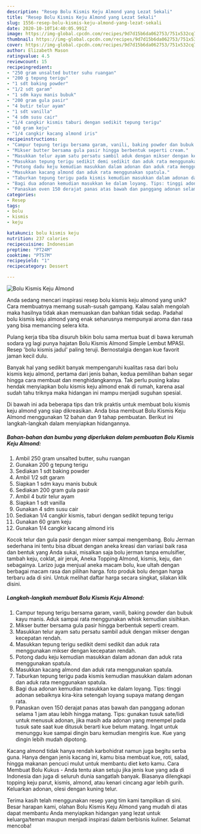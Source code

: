 ```yaml
---
description: "Resep Bolu Kismis Keju Almond yang Lezat Sekali"
title: "Resep Bolu Kismis Keju Almond yang Lezat Sekali"
slug: 1556-resep-bolu-kismis-keju-almond-yang-lezat-sekali
date: 2020-10-10T14:40:05.991Z
image: https://img-global.cpcdn.com/recipes/9d7d15b6da062753/751x532cq70/bolu-kismis-keju-almond-foto-resep-utama.jpg
thumbnail: https://img-global.cpcdn.com/recipes/9d7d15b6da062753/751x532cq70/bolu-kismis-keju-almond-foto-resep-utama.jpg
cover: https://img-global.cpcdn.com/recipes/9d7d15b6da062753/751x532cq70/bolu-kismis-keju-almond-foto-resep-utama.jpg
author: Elizabeth Mason
ratingvalue: 4.5
reviewcount: 15
recipeingredient:
- "250 gram unsalted butter suhu ruangan"
- "200 g tepung terigu"
- "1 sdt baking powder"
- "1/2 sdt garam"
- "1 sdm kayu manis bubuk"
- "200 gram gula pasir"
- "4 butir telur ayam"
- "1 sdt vanilla"
- "4 sdm susu cair"
- "1/4 cangkir kismis taburi dengan sedikit tepung terigu"
- "60 gram keju"
- "1/4 cangkir kacang almond iris"
recipeinstructions:
- "Campur tepung terigu bersama garam, vanili, baking powder dan bubuk kayu manis. Aduk sampai rata menggunakan whisk kemudian sisihkan."
- "Mikser butter bersama gula pasir hingga berbentuk seperti cream."
- "Masukkan telur ayam satu persatu sambil aduk dengan mikser dengan kecepatan rendah."
- "Masukkan tepung terigu sedikit demi sedikit dan aduk rata menggunakan mikser dengan kecepatan rendah."
- "Potong dadu keju kemudian masukkan dalam adonan dan aduk rata menggunakan spatula."
- "Masukkan kacang almond dan aduk rata menggunakan spatula."
- "Taburkan tepung terigu pada kismis kemudian masukkan dalam adonan dan aduk rata menggunakan spatula."
- "Bagi dua adonan kemudian masukkan ke dalam loyang. Tips: tinggi adonan sebaiknya kira-kira setengah loyang supaya matang dengan rata."
- "Panaskan oven 150 derajat panas atas bawah dan panggang adonan selama 1 jam atau lebih hingga matang. Tips: gunakan tusuk sate/lidi untuk menusuk adonan, jika masih ada adonan yang menempel pada tusuk sate saat kue ditusuk berarti kue belum matang. Ingat untuk menunggu kue sampai dingin baru kemudian mengiris kue. Kue yang dingin lebih mudah dipotong."
categories:
- Resep
tags:
- bolu
- kismis
- keju

katakunci: bolu kismis keju 
nutrition: 237 calories
recipecuisine: Indonesian
preptime: "PT24M"
cooktime: "PT57M"
recipeyield: "1"
recipecategory: Dessert

---
```



![Bolu Kismis Keju Almond](https://img-global.cpcdn.com/recipes/9d7d15b6da062753/751x532cq70/bolu-kismis-keju-almond-foto-resep-utama.jpg)

Anda sedang mencari inspirasi resep bolu kismis keju almond yang unik? Cara membuatnya memang susah-susah gampang. Kalau salah mengolah maka hasilnya tidak akan memuaskan dan bahkan tidak sedap. Padahal bolu kismis keju almond yang enak seharusnya mempunyai aroma dan rasa yang bisa memancing selera kita.

Pulang kerja tiba tiba disuruh bikin bolu sama mertua buat di bawa kerumah sodara yg lagi punya hajatan Bolu Kismis Almond Simple Lembut MPASI. Resep &#39;bolu kismis jadul&#39; paling teruji. Bernostalgia dengan kue favorit jaman kecil dulu.

Banyak hal yang sedikit banyak mempengaruhi kualitas rasa dari bolu kismis keju almond, pertama dari jenis bahan, kedua pemilihan bahan segar hingga cara membuat dan menghidangkannya. Tak perlu pusing kalau hendak menyiapkan bolu kismis keju almond enak di rumah, karena asal sudah tahu triknya maka hidangan ini mampu menjadi suguhan spesial.


Di bawah ini ada beberapa tips dan trik praktis untuk membuat bolu kismis keju almond yang siap dikreasikan. Anda bisa membuat Bolu Kismis Keju Almond menggunakan 12 bahan dan 9 tahap pembuatan. Berikut ini langkah-langkah dalam menyiapkan hidangannya.

<!--inarticleads1-->

##### Bahan-bahan dan bumbu yang diperlukan dalam pembuatan Bolu Kismis Keju Almond:

1. Ambil 250 gram unsalted butter, suhu ruangan
1. Gunakan 200 g tepung terigu
1. Sediakan 1 sdt baking powder
1. Ambil 1/2 sdt garam
1. Siapkan 1 sdm kayu manis bubuk
1. Sediakan 200 gram gula pasir
1. Ambil 4 butir telur ayam
1. Siapkan 1 sdt vanilla
1. Gunakan 4 sdm susu cair
1. Sediakan 1/4 cangkir kismis, taburi dengan sedikit tepung terigu
1. Gunakan 60 gram keju
1. Gunakan 1/4 cangkir kacang almond iris


Kocok telur dan gula pasir dengan mixer sampai mengembang. Bolu Jerman sederhana ini tentu bisa dibuat dengan aneka kreasi dan variasi baik rasa dan bentuk yang Anda sukai, misalkan saja bolu jerman tanpa emulsifier, tambah keju, coklat, air jeruk, Aneka Topping Almond, kismis, keju, dan sebagainya. Larizo juga menjual aneka macam bolu, kue ultah dengan berbagai macam rasa dan pilihan harga. foto produk bolu dengan harga terbaru ada di sini. Untuk melihat daftar harga secara singkat, silakan klik disini. 

<!--inarticleads2-->

##### Langkah-langkah membuat Bolu Kismis Keju Almond:

1. Campur tepung terigu bersama garam, vanili, baking powder dan bubuk kayu manis. Aduk sampai rata menggunakan whisk kemudian sisihkan.
1. Mikser butter bersama gula pasir hingga berbentuk seperti cream.
1. Masukkan telur ayam satu persatu sambil aduk dengan mikser dengan kecepatan rendah.
1. Masukkan tepung terigu sedikit demi sedikit dan aduk rata menggunakan mikser dengan kecepatan rendah.
1. Potong dadu keju kemudian masukkan dalam adonan dan aduk rata menggunakan spatula.
1. Masukkan kacang almond dan aduk rata menggunakan spatula.
1. Taburkan tepung terigu pada kismis kemudian masukkan dalam adonan dan aduk rata menggunakan spatula.
1. Bagi dua adonan kemudian masukkan ke dalam loyang. Tips: tinggi adonan sebaiknya kira-kira setengah loyang supaya matang dengan rata.
1. Panaskan oven 150 derajat panas atas bawah dan panggang adonan selama 1 jam atau lebih hingga matang. Tips: gunakan tusuk sate/lidi untuk menusuk adonan, jika masih ada adonan yang menempel pada tusuk sate saat kue ditusuk berarti kue belum matang. Ingat untuk menunggu kue sampai dingin baru kemudian mengiris kue. Kue yang dingin lebih mudah dipotong.


Kacang almond tidak hanya rendah karbohidrat namun juga begitu serba guna. Hanya dengan jenis kacang ini, kamu bisa membuat kue, roti, salad, hingga makanan pencuci mulut untuk membantu diet keto kamu. Cara Membuat Bolu Kukus - Anda tentu akan setuju jika jenis kue yang ada di Indonesia dan juga di seluruh dunia sangatlah banyak. Biasanya dilengkapi topping keju parut, kismis, almond, atau kenari cincang agar lebih gurih. Keluarkan adonan, olesi dengan kuning telur. 

Terima kasih telah menggunakan resep yang tim kami tampilkan di sini. Besar harapan kami, olahan Bolu Kismis Keju Almond yang mudah di atas dapat membantu Anda menyiapkan hidangan yang lezat untuk keluarga/teman maupun menjadi inspirasi dalam berbisnis kuliner. Selamat mencoba!
